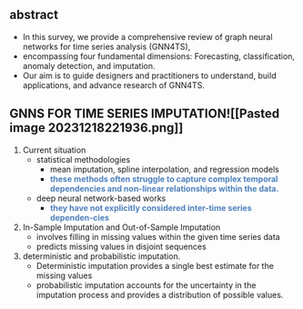 ## abstract
+ In this survey, we provide a comprehensive review of graph neural networks for time series analysis (GNN4TS),
+ encompassing four fundamental dimensions: Forecasting, classification, anomaly detection, and imputation. 
+ Our aim is to guide designers and practitioners to understand, build applications, and advance research of GNN4TS. 
## GNNS FOR TIME SERIES IMPUTATION![[Pasted image 20231218221936.png]]
1. Current situation
	+ statistical methodologies
		+ mean imputation, spline interpolation, and regression models
		+ **<font color="#4f81bd">these methods often struggle to capture complex temporal dependencies and non-linear relationships within the data. </font>**
	+ deep neural network-based works
		+ **<font color="#4f81bd">they have not explicitly considered inter-time series dependen-cies</font>**
2.  In-Sample Imputation and Out-of-Sample Imputation
	+ involves filling in missing values within the given time series data
	+ predicts missing values in disjoint sequences 
3.  deterministic and probabilistic imputation.
	+ Deterministic imputation provides a single best estimate for the missing values
	+ probabilistic imputation accounts for the uncertainty in the imputation process and provides a distribution of possible values.